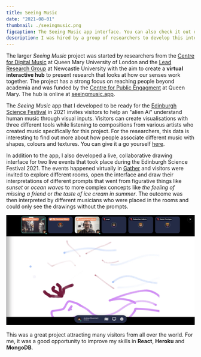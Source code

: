 ```yaml
---
title: Seeing Music
date: "2021-08-01"
thumbnail: ./seeingmusic.png
figcaption: The Seeing Music app interface. You can also check it out online.
description: I was hired by a group of researchers to develop this interactive app. At its core, it is an academic study, but its gamified design and compelling narrative make for a fun and engaging experience. It is part of a larger project that was first presented at the Edinburgh Science Festival in 2021.
---
```


The larger *Seeing Music* project was started by researchers from 
the <a target="_blank" rel="noopener noreferrer" href="http://c4dm.eecs.qmul.ac.uk/">Centre for Digital Music</a> at Queen Mary University of London and the <a target="_blank" rel="noopener noreferrer" href="https://www.ncl.ac.uk/elll/research/linguistics/lead/">Lead Research Group</a> at Newcastle University with the aim to create a **virtual interactive hub** to present research that looks at how our senses work together. The project has a strong focus on reaching people beyond academia and was funded by the <a target="_blank" rel="noopener noreferrer" href="https://www.qmul.ac.uk/publicengagement/)">Centre for Public Engagment</a> at Queen Mary. The hub is online at <a target="_blank" rel="noopener noreferrer" href="https://www.seeingmusic.app/">seeingmusic.app</a>.

The *Seeing Music* app that I developed to be ready for the <a target="_blank" rel="noopener noreferrer" href="https://www.sciencefestival.co.uk/">Edinburgh Science Festival</a> in 2021 invites visitors to help an "alien Ai" understand human music through visual inputs. Visitors can create visualisations with three different tools while listening to compositions from various artists who created music specifically for this project. For the researchers, this data is interesting to find out more about how people associate different music with shapes, colours and textures. You can give it a go yourself <a target="_blank" rel="noopener noreferrer" href="https://www.seeingmusic.app/see-music">here</a>.

In addition to the app, I also developed a live, collaborative drawing interface for two live events that took place during the Edinburgh Science Festival 2021. The events happened virtually in <a target="_blank" rel="noopener noreferrer" href="https://www.gather.town/">Gather</a> and visitors were invited to explore different rooms, open the interface and draw their interpretations of different prompts that went from figurative things like *sunset* or *ocean waves* to more complex concepts like *the feeling of missing a friend* or *the taste of ice cream in summer*. The outcome was then interpreted by different musicians who were placed in the rooms and could only see the drawings without the prompts.

![Seeing Music - Live Event](./liveinterface.png "Musician view during the Seeing Music live event. There will be a video about the event online soon as well.")

This was a great project attracting many visitors from all over the world. For me, it was a good opportunity to improve my skills in **React**, **Heroku** and **MongoDB**.